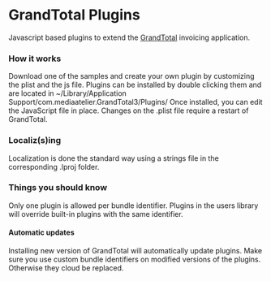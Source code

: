 # GrandTotal Plugins
Javascript based plugins to extend the [GrandTotal](https://www.mediaatelier.com/en/GrandTotal/) invoicing application.
### How it works
Download one of the samples and create your own plugin by customizing the plist and the js file.
Plugins can be installed by double clicking them and are located in ~/Library/Application Support/com.mediaatelier.GrandTotal3/Plugins/
Once installed, you can edit the JavaScript file in place. Changes on the .plist file require a restart of GrandTotal.
### Localiz(s)ing
Localization is done the standard way using a strings file in the corresponding .lproj folder.
### Things you should know
Only one plugin is allowed per bundle identifier. Plugins in the users library will override built-in plugins with the same identifier.
#### Automatic updates
Installing new version of GrandTotal will automatically update plugins. Make sure you use custom bundle identifiers on modified versions of the plugins. Otherwise they cloud be replaced.


